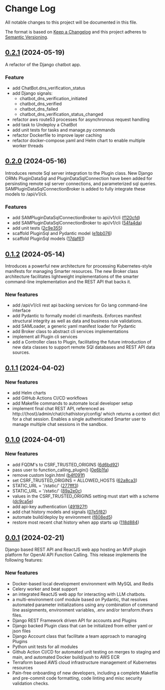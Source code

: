 # Change Log

All notable changes to this project will be documented in this file.

The format is based on [Keep a Changelog](http://keepachangelog.com/) and this project adheres to [Semantic Versioning](http://semver.org/).

## [0.2.1](https://github.com/QueriumCorp/smarter/compare/v0.2.0...v0.2.1) (2024-05-19)

A refactor of the Django chatbot app.

### Feature

- add ChatBot.dns_verification_status
- add Django signals:
  - chatbot_dns_verification_initiated
  - chatbot_dns_verified
  - chatbot_dns_failed
  - chatbot_dns_verification_status_changed
- refactor aws route53 processes for asynchronous request handling
- add task to Undeploy a ChatBot
- add unit tests for tasks and manage.py commands
- refactor Dockerfile to improve layer caching
- refactor docker-compose.yaml and Helm chart to enable multiple worker threads

## [0.2.0](https://github.com/QueriumCorp/smarter/compare/v0.1.2...v0.2.0) (2024-05-16)

Introduces remote Sql server integration to the Plugin class. New Django ORMs PluginDataSql and PluginDataSqlConnection have been added for persinsting remote sql server connections, and parameterized sql queries. SAMPluginDataSqlConnectionBroker is added to fully integrate these models to /api/v1/cli.

### Features

- add SAMPluginDataSqlConnectionBroker to api/v1/cli ([f120cfd](https://github.com/QueriumCorp/smarter/commit/f120cfd3600a8e865e9dd43f9cde41a0312591df))
- add SAMPluginDataSqlConnectionBroker to api/v1/cli ([54fa4da](https://github.com/QueriumCorp/smarter/commit/54fa4da9f91d010adef4b737d0f7887e154767ac))
- add unit tests ([2c9e355](https://github.com/QueriumCorp/smarter/commit/2c9e35501d1824da521eb51cb937567627ab0dcb))
- scaffold PluginSql and Pydantic model ([e1bb076](https://github.com/QueriumCorp/smarter/commit/e1bb076ad428853c97505203cf35b476fc6dd30d))
- scaffold PluginSql models ([17daf61](https://github.com/QueriumCorp/smarter/commit/17daf615e74ed3f826fbf21db97d10d5174879bd))

## [0.1.2](https://github.com/QueriumCorp/smarter/compare/v0.1.1...v0.1.2) (2024-05-14)

Introduces a powerful new architecture for processing Kubernetes-style manifests for managing Smarter resources. The new Broker class architecture facilitates lightweight implementations of the smarter command-line implementation and the REST API that backs it.

### New features

- add /api/v1/cli rest api backing services for Go lang command-line interface
- add Pydantic to formally model cli manifests. Enforces manifest structural integrity as well as data and business rule validations.
- add SAMLoader, a generic yaml manifest loader for Pydantic
- add Broker class to abstract cli services implementations
- implement all Plugin cli services
- add a Controller class to Plugin, facilitating the future introduction of new data classes to support remote SQl databases and REST API data sources.

## [0.1.1](https://github.com/QueriumCorp/smarter/compare/v0.1.0...v0.1.1) (2024-04-02)

### New features

- add Helm charts
- add GitHub Actions CI/CD workflows
- add Makefile commands to automate local developer setup
- implement final chat REST API, referenced as http://{host}/admin/chat/chathistory/config/ which returns a context dict for a chat session. Enables a single authenticated Smarter user to manage multiple chat sessions in the sandbox.

## [0.1.0](https://github.com/QueriumCorp/smarter/compare/v0.0.1...v0.1.0) (2024-04-01)

### New features

- add FQDM's to CSRF_TRUSTED_ORIGINS ([6d6bd92](https://github.com/QueriumCorp/smarter/commit/6d6bd92dc8e9c5d162d3bd4359afbd58ef1a72ee))
- pass user to function_calling_plugin() ([0e6b1fa](https://github.com/QueriumCorp/smarter/commit/0e6b1fa94d853f1d4295ede704a3204adb53d24a))
- remove custom login.html ([b4f091f](https://github.com/QueriumCorp/smarter/commit/b4f091fd0a271cb1e12950e6ca4e5a1cdb8c038e))
- set CSRF_TRUSTED_ORIGINS = ALLOWED_HOSTS ([62a8ca3](https://github.com/QueriumCorp/smarter/commit/62a8ca38cd4d46207392c5839718abb981808da2))
- STATIC_URL = '/static/' ([277fff3](https://github.com/QueriumCorp/smarter/commit/277fff3aa2fe2aa32faf8699d3128398c36024a4))
- STATIC_URL = '/static/' ([89a2e0c](https://github.com/QueriumCorp/smarter/commit/89a2e0c5705064b878b254e83ac874d5c7fd6699))
- values in the CSRF_TRUSTED_ORIGINS setting must start with a scheme ([dc9ca5e](https://github.com/QueriumCorp/smarter/commit/dc9ca5e09d289bd33d15723a0b4352bbc08478b2))
- add api-key authentication ([491927f](https://github.com/QueriumCorp/smarter/commit/491927fe9d51594905ad1a1542e8e9b00de22871))
- add chat history models and signals ([07e5f82](https://github.com/QueriumCorp/smarter/commit/07e5f8223f96c886a35f1344a52d3ca748231310))
- automate build/deploy by environment ([f808ed5](https://github.com/QueriumCorp/smarter/commit/f808ed50d6148d193c73088696407db219cff008))
- restore most recent chat history when app starts up ([118d884](https://github.com/QueriumCorp/smarter/commit/118d88450a63bcf0ee1649fece7db0fbbac1c50d))

## [0.0.1](https://github.com/QueriumCorp/smarter/releases/tag/v0.0.1) (2024-02-21)

Django based REST API and ReactJS web app hosting an MVP plugin platform for OpenAI API Function Calling. This release implements the following features:

### New features

- Docker-based local development environment with MySQL and Redis
- Celery worker and beat support
- an integrated ReactJS web app for interacting with LLM chatbots.
- a multi-environment conf module based on Pydantic, that resolves automated parameter initializations using any combination of command line assignments, environment variables, .env and/or terraform.tfvars files.
- Django REST Framework driven API for accounts and Plugins
- Django backed Plugin class that can be initialized from either yaml or json files
- Django Account class that facilitate a team approach to managing Plugins
- Python unit tests for all modules
- Github Action CI/CD for automated unit testing on merges to staging and main, and automated Docker build/push to AWS ECR
- Terraform based AWS cloud infrastructure management of Kubernetes resources
- Pain-free onboarding of new developers, including a complete Makefile and pre-commit code formatting, code linting and misc security validation checks.
